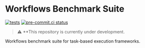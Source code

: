# Workflows Benchmark Suite

<!-- [![docs](https://github.com/gpauloski/python-template/actions/workflows/docs.yml/badge.svg)](https://github.com/gpauloski/python-template/actions) -->
[![tests](https://github.com/proxystore/workflows-bench/actions/workflows/tests.yml/badge.svg)](https://github.com/proxystore/workflows-bench/actions)
[![pre-commit.ci status](https://results.pre-commit.ci/badge/github/proxystore/workflows-bench/main.svg)](https://results.pre-commit.ci/latest/github/proxystore/workflows-bench/main)

> :warning: **This repository is currently under development.

Workflows benchmark suite for task-based execution frameworks.
